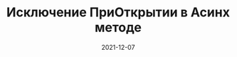 ---
date: 2021-12-07
guid: 65aef8cc-b7be-49f3-a138-4bc6f7409d3d
title: Исключение ПриОткрытии в Асинх методе
question: "Откроется ли форма с таким кодом?"
options:
    - Да
    - Нет
correct: 0
explanation: |
    Асинх методы выполняются "свободно" от вызывающего кода
tags:
    - forms
    - async
source: https://t.me/JuniorOneS/276
images:
    - /assets/questions/2021-12-07_2_1.jpg
---